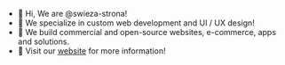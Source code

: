 - 👋 Hi, We are @swieza-strona!
- 🥑 We specialize in custom web development and UI / UX design!
- 🍉 We build commercial and open-source websites, e-commerce, apps and solutions.
- 🥝 Visit our [website](https://swiezastrona.pl) for more information!

<!---
swieza-strona/swieza-strona is a ✨ special ✨ repository because its `README.md` (this file) appears on your GitHub profile.
You can click the Preview link to take a look at your changes.
--->

